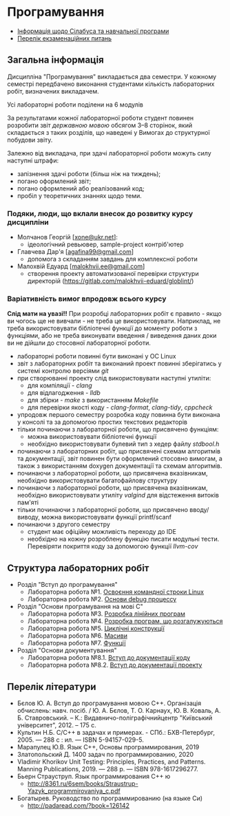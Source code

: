 # Програмування

* [Інформація щодо Сілабуса та навчальної програми](./silabus-info.md)
* [Перелік екзаменаційних питань](./exam-questions.md)


## Загальна інформація

Дисципліна "Програмування" викладається два семестри. У кожному семестрі передбачено виконання студентами кількість лабораторних робіт, визначених викладачем.

Усі лабораторні роботи поділени на 6 модулів

За результатами кожної лабораторної роботи студент повинен розробити звіт *державною мовою* обсягом 3–8 сторінок, який складається з таких розділів, що наведені у Вимогах до структурної побудови звіту.

Залежно від викладача, при здачі лабораторної роботи можуть силу наступні штрафи:

- запізнення здачі роботи (більш ніж на тиждень);
- погано оформлений звіт;
- погано оформлений або реалізований код;
- пробіл у теоретичних знаннях щодо теми.


### Подяки, люди, що вклали внесок до розвитку курсу дисципліни

* Молчанов Георгій [xone@ukr.net]: 
    - ідеологічний ревьювер, sample-project контріб'ютер
* Главчева Дар'я [agafina99@gmail.com] 
    - допомога з складанням завдань для комплексної роботи
* Малохвій Едуард [malokhvii.ee@gmail.com] 
    - створення проекту автоматизованої перевірки структури директорій (https://gitlab.com/malokhvii-eduard/globlint/)


### Варіативність вимог впродовж всього курсу

**Слід мати на увазі!!** При розробці лабораторних робіт є правило - якщо ви чогось ще не вивчали - не треба це використовувати. Наприклад, не треба використовувати бібліотечні функції до моменту роботи з функціями, або не треба виконувати введення / виведення даних доки ви не дійшли до стосовної лабораторної роботи.

* лабораторні роботи повинні бути виконані у ОС Linux
* звіт з лабораторних робіт та виконаний проект повинні зберігатись у системі контролю версіями *git*
* при створюванні проекту слід використовувати наступні утиліти:
   * для компіляції - *clang*
   * для відлагодження - *lldb*
   * для збірки - *make* з використанням *Makefile*
   * для перевірки якості коду - *clang-format*, *clang-tidy*, *cppcheck* 
* упродовж першого семестру розробка коду повинна бути виконана у консолі та за допомогою простих текстових редакторів
* тільки починаючи з лабораторної роботи, що присвячено функціям:
   * можна використовувати бібліотечні функції
   * необхідно використовувати булевий тип з хедер файлу *stdbool.h*
* починаючи з лабораторних робіт, що присвячені схемам алгоритмів та документації, звіт повинен бути оформлений стосовно вимогам, а також з використанням doxygen документації та схемам алгоритмів.
* починаючи з лабораторної роботи, що присвячена вказівникам, необхідно використовувати багатофайлову структуру
* починаючи з лабораторної роботи, що присвячена вказівникам, необхідно використовувати утиліту *valgind* для відстеження витоків пам'яті
* тільки починаючи з лабораторної роботи, що присвячено вводу/виводу, можна використовувати функції printf/scanf
* починаючи з другого семестру
   * студент має офіційну можливість переходу до IDE
   * необхідно на кожну розроблену функцію писати модульні тести. Перевіряти покриття коду за допомогою функції *llvm-cov*


## Структура лабораторних робіт

* Розділ "Вступ до програмування"
   * Лабораторна робота №1. [Освоєння командної строки Linux](./labs/unit1/cmd.md)
   * Лабораторна робота №2. [Основи debug процессу](./labs/unit1/debug.md)
* Розділ "Основи програмування на мові С"
   * Лабораторна робота №3. [Розробка лінійних програм](./labs/unit2/linear.md)
   * Лабораторна робота №4. [Розробка програм, що розгалужуються](./labs/unit2/condition.md)
   * Лабораторна робота №5. [Циклічні конструкції](./labs/unit2/loops.md)
   * Лабораторна робота №6. [Масиви](./labs/unit2/arrays.md)
   * Лабораторна робота №7. [Функції](./labs/unit2/functions.md)
* Розділ "Основи документування"
   * Лабораторна робота №8.1. [Вступ до документації коду](./labs/unit3/doxygen.md)
   * Лабораторна робота №8.2. [Вступ до документації проекту](./labs/unit3/report.md)



<!-- 

# Модуль 4. Сучасні технології мови С

## Лабораторна робота №9. Модульне тестування
!include unit4/4.0.1.unit-testing.md

\newpage
## Лабораторна робота №10. Створення бібліотек
!include unit4/4.0.2.libraries.md


\newpage
# Модуль 5. Основи роботи з показчиками

## Лабораторна робота №11. Вступ до показчиків
!include unit5/3.3.1.pointers.md

\newpage
## Лабораторна робота №12. Взаємодія з користувачем шляхом механізму введення/виведення
!include unit5/3.3.2.ConsoleIO.md

\newpage
## Лабораторна робота №13. Строки (Null-terminated C Strings)
!include unit5/3.3.3.strings.md

\newpage
## Лабораторна робота №14. Взаємодія з файлами
!include unit5/3.3.4.FileIO.md

\newpage
## Лабораторна робота №15. Структуровані типи даних
!include unit5/3.3.5.structures.md

\newpage
## Лабораторна робота №16. Динамічні масиви
!include unit5/4.1.1.dynamic-arrays.md


\newpage
# Модуль 6. Об'єктно-орієнтовне програмування

## Лабораторна робота №17. Вступ до ООП
!include unit6/4.3.1.cpp-intro.md

\newpage
## Лабораторна робота №18. Потоки
!include unit6/4.3.2.cpp-streams.md

\newpage
## Лабораторна робота №19. Перевантаження операторів
!include unit6/4.3.3.cpp-operators.md

\newpage
## Лабораторна робота №20. (х2) Спадкування. Поліморфізм
!include unit6/4.3.4.cpp-inheritance.md

\newpage
## Лабораторна робота №21. Шаблонні функції та класи
!include unit6/4.4.1.cpp-templates.md

\newpage
## Лабораторна робота №22. (х2) STL. Вступ до Стандартної бібліотеки шаблонів
!include unit6/4.4.2.cpp-stl-core.md


-->


## Перелік літератури

- Бєлов Ю. А. Вступ до програмування мовою С++. Організація обчислень: навч. посіб. / Ю. А. Бєлов, Т. О. Карнаух, Ю. В. Коваль, А. Б. Ставровський. – К.: Видавничо-поліграфічнийцентр "Київський університет", 2012. – 175 с.
- Культин Н.Б. C/C++ в задачах и примерах. - СПб.: БХВ-Петербург, 2005. — 288 с : ил. — ISBN 5-94157-029-5.
- Марапулец Ю.В. Язык С++, Основы программирования, 2019
- Златопольский Д. 1400 задач по программированию, 2020
- Vladimir Khorikov  Unit Testing: Principles, Practices, and Patterns. Manning Publications, 2019. — 288 p. — ISBN 978-1617296277.
- Бьерн Страуструп. Язык программирования С++ ю
	- http://8361.ru/6sem/books/Straustrup-Yazyk_programmirovaniya_c.pdf
- Богатырев. Руководство по программированию (на языке Си)
	- http://padaread.com/?book=126142
